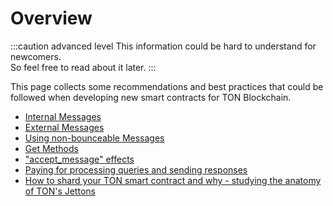 # Overview

:::caution advanced level
This information could be hard to understand for newcomers.  
So feel free to read about it later.
:::

This page collects some recommendations and best practices that could be followed when developing new smart contracts for TON Blockchain.

* [Internal Messages](/develop/smart-contracts/guidelines/internal-messages)
* [External Messages](/develop/smart-contracts/guidelines/external-messages)
* [Using non-bounceable Messages](/develop/smart-contracts/guidelines/non-bouncable-messages)
* [Get Methods](/develop/smart-contracts/guidelines/get-methods)
* ["accept_message" effects](/develop/smart-contracts/guidelines/accept)
* [Paying for processing queries and sending responses](/develop/smart-contracts/guidelines/processing)
* [How to shard your TON smart contract and why - studying the anatomy of TON's Jettons](https://society.ton.org/how-to-shard-your-ton-smart-contract-and-why-studying-theanatomy-of-tons-jettons)